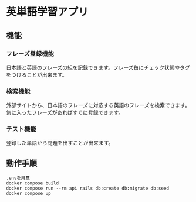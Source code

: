 # 英単語学習アプリ

## 機能
### フレーズ登録機能
日本語と英語のフレーズの組を記録できます。フレーズ毎にチェック状態やタグをつけることが出来ます。


### 検索機能
外部サイトから、日本語のフレーズに対応する英語のフレーズを検索できます。気に入ったフレーズがあればすぐに登録できます。


### テスト機能
登録した単語から問題を出すことが出来ます。

## 動作手順
```
.envを用意
docker compose build
docker compose run --rm api rails db:create db:migrate db:seed
docker compose up
```